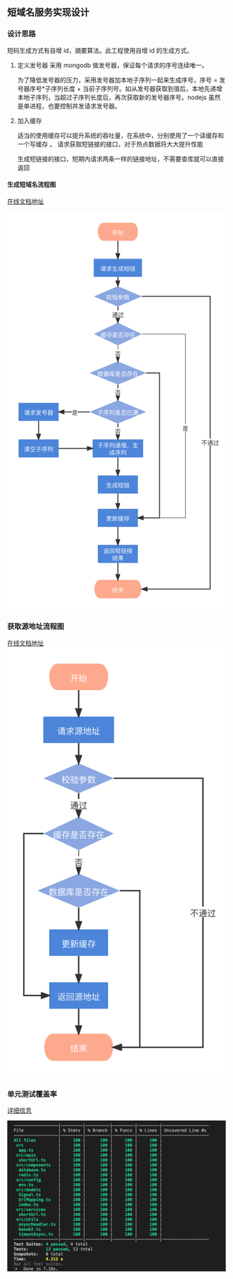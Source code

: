 ## 短域名服务实现设计

### 设计思路

短码生成方式有自增 id，摘要算法。此工程使用自增 id 的生成方式。

1. 定义发号器
   采用 mongodb 做发号器，保证每个请求的序号连续唯一。

   为了降低发号器的压力，采用发号器加本地子序列一起来生成序号，序号 = 发号器序号\*子序列长度 + 当前子序列号。如从发号器获取到值后，本地先递增本地子序列，当超过子序列长度后，再次获取新的发号器序号。nodejs 虽然是单进程，也要控制并发请求发号器。

2. 加入缓存

   适当的使用缓存可以提升系统的吞吐量，在系统中，分别使用了一个读缓存和一个写缓存
   。
   请求获取短链接的接口，对于热点数据将大大提升性能

   生成短链接的接口，短期内请求两条一样的链接地址，不需要查库就可以直接返回

#### 生成短域名流程图

[在线文档地址](https://www.processon.com/view/link/61b225167d9c0829fee9c903)

![generate-shorturl.png](./images/generate-shorturl.png)

### 获取源地址流程图

[在线文档地址](https://www.processon.com/view/link/61b220a61e08534ca6dde814)
![generate-shorturl.png](./images/get-origin-url.png)

### 单元测试覆盖率

[详细信息](../coverage/lcov-report/index.html)

![generate-shorturl.png](./images/coverage.png)

